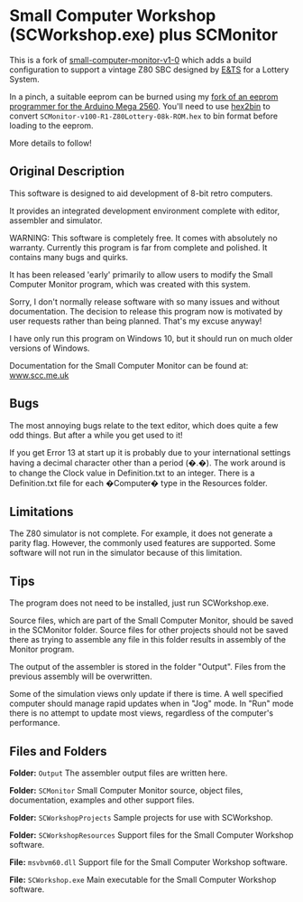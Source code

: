 # Small Computer Workshop (SCWorkshop.exe) plus SCMonitor

This is a fork of [small-computer-monitor-v1-0](https://smallcomputercentral.com/small-computer-monitor/small-computer-monitor-v1-0/) which adds a build configuration to support a vintage Z80 SBC designed by [E&TS](http://www.ets-controls.co.uk/) for a Lottery System.

In a pinch, a suitable eeprom can be burned using my [fork of an eeprom programmer for the Arduino Mega 2560](https://github.com/piratebriggs/eeprom2560). You'll need to use [hex2bin](https://hex2bin.sourceforge.net/) to convert `SCMonitor-v100-R1-Z80Lottery-08k-ROM.hex` to bin format before loading to the eeprom.

More details to follow!

## Original Description

This software is designed to aid development of 8-bit retro computers.

It provides an integrated development environment complete with editor,
assembler and simulator.

WARNING: This software is completely free. It comes with absolutely no
warranty. Currently this program is far from complete and polished. It
contains many bugs and quirks.

It has been released 'early' primarily to allow users to modify the 
Small Computer Monitor program, which was created with this system.

Sorry, I don't normally release software with so many issues and without 
documentation. The decision to release this program now is motivated
by user requests rather than being planned. That's my excuse anyway!

I have only run this program on Windows 10, but it should run on much 
older versions of Windows.

Documentation for the Small Computer Monitor can be found at:
www.scc.me.uk

## Bugs

The most annoying bugs relate to the text editor, which does quite a
few odd things. But after a while you get used to it!

If you get Error 13 at start up it is probably due to your international 
settings having a decimal character other than a period (�.�). The work 
around is to change the Clock value in Definition.txt to an integer. 
There is a Definition.txt file for each �Computer� type in the Resources 
folder.

## Limitations

The Z80 simulator is not complete. For example, it does not generate 
a parity flag. However, the commonly used features are supported. 
Some software will not run in the simulator because of this limitation.

## Tips

The program does not need to be installed, just run SCWorkshop.exe.

Source files, which are part of the Small Computer Monitor, should be 
saved in the SCMonitor folder. Source files for other projects should
not be saved there as trying to assemble any file in this folder 
results in assembly of the Monitor program.

The output of the assembler is stored in the folder "Output". Files 
from the previous assembly will be overwritten.

Some of the simulation views only update if there is time. A well
specified computer should manage rapid updates when in "Jog" mode.
In "Run" mode there is no attempt to update most views, regardless
of the computer's performance.

## Files and Folders

**Folder:** `Output`
The assembler output files are written here.

**Folder:** `SCMonitor`
Small Computer Monitor source, object files, documentation, examples 
and other support files.

**Folder:** `SCWorkshopProjects`
Sample projects for use with SCWorkshop.

**Folder:** `SCWorkshopResources`
Support files for the Small Computer Workshop software.

**File:** `msvbvm60.dll`
Support file for the Small Computer Workshop software.

**File:** `SCWorkshop.exe`
Main executable for the Small Computer Workshop software.




